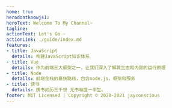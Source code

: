 ```yaml
---
home: true
herodontknowjs1: 
heroText: Welcome To My Channel~
tagline: 
actionText: Let's Go ~
actionLink: ./guide/index.md
features:
- title: JavaScript
  details: 构建JavaScript知识体系
- title: Vue
  details: 作为前端三大框架之一，让我们深入了解其生态和内部的运行原理
- title: Node
  details: 前端全栈的最快路线，包含node.js，框架和服务
- title: 读书
  details: 携书如历三千世 无书唯度一平生。
footer: MIT Licensed | Copyright © 2020-2021 jayconscious
---
```


<!-- <script>
  export default {
    mounted () {
        // this.$page
        (function () {
            var i = void 0, j = void 0, i_dot = void 0, j_dot = void 0;

            var app = document.querySelector('#app')
            var canvas = document.createElement('canvas')
            canvas.setAttribute("style", "position: fixed; left: 0;top: 0;right: 0; bottom: 0; z-index: -1; margin: auto;")
            setCanvasWidthAndHeight()
            app.appendChild(canvas)


            var throttleSet = throttle(setCanvasWidthAndHeight, 500)
            throttleSet()
            window.onresize = function () {
                console.log('touch onresize')
                throttleSet()
            }
            function setCanvasWidthAndHeight() {
                const { width, height } = getMaxWidthAndHeight() 
                console.log('current max width & height', width, height)
                canvas.width = width
                canvas.height = height
            }
            function getMaxWidthAndHeight() {
                var innerHeight = window.innerHeight
                var innerWidth = window.innerWidth
                var scrollHeight = document.body.scrollHeight
                var scrollWidth = document.body.scrollHeight

                return {
                    width: Math.max(innerWidth, scrollWidth),
                    height: Math.max(innerHeight, scrollHeight)
                }
            }

            var ctx = canvas.getContext('2d')
            ctx.lineWidth = .3;
            ctx.strokeStyle = (new Color(150)).style;

            var mousePosition = {
                x: 30 * canvas.width / 100,
                y: 30 * canvas.height / 100
            };

            var dots = {
                nb: 750,
                distance: 50,
                d_radius: 100,
                array: []
            };

            function throttle(fn, delay) {
                var timer = null
                return function () {
                    if (!timer) {
                        timer = setTimeout(function () {
                            fn()
                            timer = null
                        }, delay)
                    }
                }
            }

            function colorValue(min) {
                return Math.floor(Math.random() * 255 + min);
            }

            function createColorStyle(r, g, b) {
                return 'rgba(' + r + ',' + g + ',' + b + ', 0.8)';
            }

            function mixComponents(comp1, weight1, comp2, weight2) {
                return (comp1 * weight1 + comp2 * weight2) / (weight1 + weight2);
            }

            function averageColorStyles(dot1, dot2) {
                var color1 = dot1.color,
                    color2 = dot2.color;

                var r = mixComponents(color1.r, dot1.radius, color2.r, dot2.radius),
                    g = mixComponents(color1.g, dot1.radius, color2.g, dot2.radius),
                    b = mixComponents(color1.b, dot1.radius, color2.b, dot2.radius);
                return createColorStyle(Math.floor(r), Math.floor(g), Math.floor(b));
            }

            function Color(min) {
                min = min || 0;
                this.r = colorValue(min);
                this.g = colorValue(min);
                this.b = colorValue(min);
                this.style = createColorStyle(this.r, this.g, this.b);
            }

              function Dot() {
                  this.x = Math.random() * canvas.width;
                  this.y = Math.random() * canvas.height;

                  this.vx = -.5 + Math.random();
                  this.vy = -.5 + Math.random();

                  this.radius = Math.random() * 2;

                  this.color = new Color();
                //   console.log(this);
              }

              Dot.prototype = {
                  draw: function () {
                      ctx.beginPath();
                      ctx.fillStyle = this.color.style;
                      ctx.arc(this.x, this.y, this.radius, 0, Math.PI * 2, false);
                      ctx.fill();
                  }
              };

              function createDots() {
                  for (i = 0; i < dots.nb; i++) {
                      dots.array.push(new Dot());
                  }
              }

              function moveDots() {
                  for (i = 0; i < dots.nb; i++) {

                      var dot = dots.array[i];

                      if (dot.y < 0 || dot.y > canvas.height) {
                          dot.vx = dot.vx;
                          dot.vy = -dot.vy;
                      } else if (dot.x < 0 || dot.x > canvas.width) {
                          dot.vx = -dot.vx;
                          dot.vy = dot.vy;
                      }
                      dot.x += dot.vx;
                      dot.y += dot.vy;
                  }
              }

              function connectDots() {
                  for (i = 0; i < dots.nb; i++) {
                      for (j = 0; j < dots.nb; j++) {
                          i_dot = dots.array[i];
                          j_dot = dots.array[j];

                          if ((i_dot.x - j_dot.x) < dots.distance && (i_dot.y - j_dot.y) < dots.distance && (i_dot.x -
                                  j_dot.x) > -
                              dots.distance && (i_dot.y - j_dot.y) > -dots.distance) {
                              if ((i_dot.x - mousePosition.x) < dots.d_radius && (i_dot.y - mousePosition.y) < dots
                                  .d_radius && (i_dot
                                      .x - mousePosition.x) > -dots.d_radius && (i_dot.y - mousePosition.y) > -dots
                                  .d_radius) {
                                  ctx.beginPath();
                                  ctx.strokeStyle = averageColorStyles(i_dot, j_dot);
                                  ctx.moveTo(i_dot.x, i_dot.y);
                                  ctx.lineTo(j_dot.x, j_dot.y);
                                  ctx.stroke();
                                  ctx.closePath();
                              }
                          }
                      }
                  }
              }

              function drawDots() {
                  for (i = 0; i < dots.nb; i++) {
                      var dot = dots.array[i];
                      dot.draw();
                  }
              }

              function animateDots() {
                  ctx.clearRect(0, 0, canvas.width, canvas.height);
                  moveDots();
                  connectDots();
                  drawDots();

                  requestAnimationFrame(animateDots);
              }
              
            //   window.addEventListener('mousemove', function (e) {
            //       mousePosition.x = e.pageX;
            //       mousePosition.y = e.pageY;
            //   }, false)
            //   window.addEventListener('mouseleave', function (e) {
            //       mousePosition.x = canvas.width / 2;
            //       mousePosition.y = canvas.height / 2;
            //   }, false)

              createDots();
              requestAnimationFrame(animateDots);
          })()
    }
  }
</script>
<style>
    html, body {
        background-color: transparent;
        margin: 0;
        padding: 0;
    }
    .links, .navbar, .sidebar, .search-box input {
        background-color: transparent!important;
    }
</style> -->





